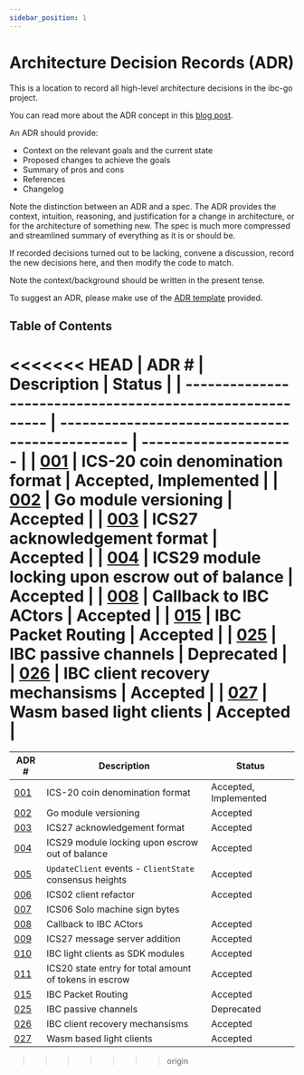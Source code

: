 ```yaml
---
sidebar_position: 1
---
```


# Architecture Decision Records (ADR)

This is a location to record all high-level architecture decisions in the ibc-go project.

You can read more about the ADR concept in this [blog post](https://product.reverb.com/documenting-architecture-decisions-the-reverb-way-a3563bb24bd0#.78xhdix6t).

An ADR should provide:

- Context on the relevant goals and the current state
- Proposed changes to achieve the goals
- Summary of pros and cons
- References
- Changelog

Note the distinction between an ADR and a spec. The ADR provides the context, intuition, reasoning, and
justification for a change in architecture, or for the architecture of something
new. The spec is much more compressed and streamlined summary of everything as
it is or should be.

If recorded decisions turned out to be lacking, convene a discussion, record the new decisions here, and then modify the code to match.

Note the context/background should be written in the present tense.

To suggest an ADR, please make use of the [ADR template](./adr.template.md) provided.

## Table of Contents

<<<<<<< HEAD
| ADR \#                                                    | Description                                     | Status                |
| --------------------------------------------------------- | ----------------------------------------------- | --------------------- |
| [001](./adr-001-coin-source-tracing.md)                   | ICS-20 coin denomination format                 | Accepted, Implemented |
| [002](./adr-002-go-module-versioning.md)                  | Go module versioning                            | Accepted              |
| [003](./adr-003-ics27-acknowledgement.md)                 | ICS27 acknowledgement format                    | Accepted              |
| [004](./adr-004-ics29-lock-fee-module.md)                 | ICS29 module locking upon escrow out of balance | Accepted              |
| [008](./adr-008-app-caller-cbs/adr-008-app-caller-cbs.md) | Callback to IBC ACtors                          | Accepted              |
| [015](./adr-015-ibc-packet-receiver.md)                   | IBC Packet Routing                              | Accepted              |
| [025](./adr-025-ibc-passive-channels.md)                  | IBC passive channels                            | Deprecated            |
| [026](./adr-026-ibc-client-recovery-mechanisms.md)        | IBC client recovery mechansisms                 | Accepted              |
| [027](./adr-027-ibc-wasm.md)                              | Wasm based light clients                        | Accepted              |
=======
| ADR \# | Description | Status |
| ------ | ----------- | ------ |
| [001](./adr-001-coin-source-tracing.md) | ICS-20 coin denomination format | Accepted, Implemented |
| [002](./adr-002-go-module-versioning.md) | Go module versioning | Accepted |
| [003](./adr-003-ics27-acknowledgement.md) | ICS27 acknowledgement format | Accepted |
| [004](./adr-004-ics29-lock-fee-module.md) | ICS29 module locking upon escrow out of balance | Accepted |
| [005](./adr-005-consensus-height-events.md) | `UpdateClient` events - `ClientState` consensus heights | Accepted |
| [006](./adr-006-02-client-refactor.md) | ICS02 client refactor | Accepted |
| [007](./adr-007-solomachine-signbytes.md) | ICS06 Solo machine sign bytes |
| [008](./adr-008-app-caller-cbs/adr-008-app-caller-cbs.md) | Callback to IBC ACtors | Accepted |
| [009](./adr-009-v6-ics27-msgserver.md) | ICS27 message server addition | Accepted |
| [010](./adr-010-light-clients-as-sdk-modules.md) | IBC light clients as SDK modules | Accepted |
| [011](./adr-011-transfer-total-escrow-state-entry.md) | ICS20 state entry for total amount of tokens in escrow | Accepted |
| [015](./adr-015-ibc-packet-receiver.md) | IBC Packet Routing | Accepted |
| [025](./adr-025-ibc-passive-channels.md) | IBC passive channels | Deprecated |
| [026](./adr-026-ibc-client-recovery-mechanisms.md) | IBC client recovery mechansisms | Accepted |
| [027](./adr-027-ibc-wasm.md) | Wasm based light clients | Accepted |
>>>>>>> origin

